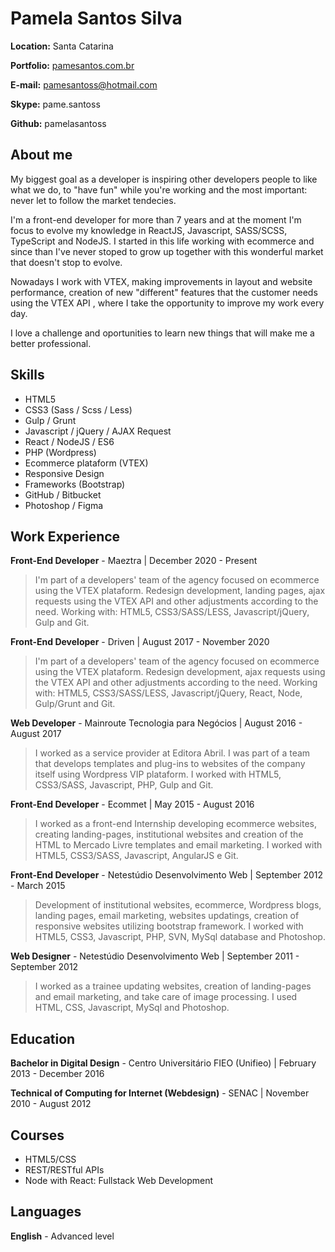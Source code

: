 # Pamela Santos Silva

**Location:** Santa Catarina

**Portfolio:** [pamesantos.com.br](http://pamesantos.com.br/)

**E-mail:** pamesantoss@hotmail.com

**Skype:** pame.santoss

**Github:** pamelasantoss

## About me
My biggest goal as a developer is inspiring other developers people to like what we do, to "have fun" while you're working and the most important: never let to follow the market tendecies.

I'm a front-end developer for more than 7 years and at the moment I'm focus to evolve my knowledge in ReactJS, Javascript, SASS/SCSS, TypeScript and NodeJS. I started in this life working with ecommerce and since than I've never stoped to grow up together with this wonderful market that doesn't stop to evolve.

Nowadays I work with VTEX, making improvements in layout and website performance, creation of new "different" features that the customer needs using the VTEX API , where I take the opportunity to improve my work every day.

I love a challenge and oportunities to learn new things that will make me a better professional.

## Skills

* HTML5
* CSS3 (Sass / Scss / Less)
* Gulp / Grunt
* Javascript / jQuery / AJAX Request
* React / NodeJS / ES6
* PHP (Wordpress)
* Ecommerce plataform (VTEX)
* Responsive Design
* Frameworks (Bootstrap)
* GitHub / Bitbucket
* Photoshop / Figma

## Work Experience

**Front-End Developer** - Maeztra | December 2020 - Present

> I'm part of a developers' team of the agency focused on ecommerce using the VTEX plataform. Redesign development, landing pages, ajax requests using the VTEX API and other adjustments according to the need. Working with: HTML5, CSS3/SASS/LESS, Javascript/jQuery, Gulp and Git.

**Front-End Developer** - Driven | August 2017 - November 2020

> I'm part of a developers' team of the agency focused on ecommerce using the VTEX plataform. Redesign development, ajax requests using the VTEX API and other adjustments according to the need. Working with: HTML5, CSS3/SASS/LESS, Javascript/jQuery, React, Node, Gulp/Grunt and Git.

**Web Developer** - Mainroute Tecnologia para Negócios | August 2016 - August 2017

> I worked as a service provider at Editora Abril. I was part of a team that develops templates and plug-ins to websites of the company itself using Wordpress VIP plataform. I worked with HTML5, CSS3/SASS, Javascript, PHP, Gulp and Git.

**Front-End Developer** - Ecommet | May 2015 - August 2016

> I worked as a front-end Internship developing ecommerce websites, creating landing-pages, institutional websites and creation of the HTML to Mercado Livre templates and email marketing. I worked with HTML5, CSS3/SASS, Javascript, AngularJS e Git.

**Front-End Developer** - Netestúdio Desenvolvimento Web | September 2012 - March 2015

> Development of institutional websites, ecommerce, Wordpress blogs, landing pages, email marketing, websites updatings, creation of responsive websites utilizing bootstrap framework. I worked with HTML5, CSS3, Javascript, PHP, SVN, MySql database and Photoshop.

**Web Designer** - Netestúdio Desenvolvimento Web | September 2011 - September 2012

> I worked as a trainee updating websites, creation of landing-pages and email marketing, and take care of image processing. I used HTML, CSS, Javascript, MySql and Photoshop.


## Education

**Bachelor in Digital Design** - Centro Universitário FIEO (Unifieo) | February 2013 - December 2016

**Technical of Computing for Internet (Webdesign)** - SENAC | November 2010 - August 2012


## Courses

* HTML5/CSS
* REST/RESTful APIs
* Node with React: Fullstack Web Development


## Languages

**English** - Advanced level
